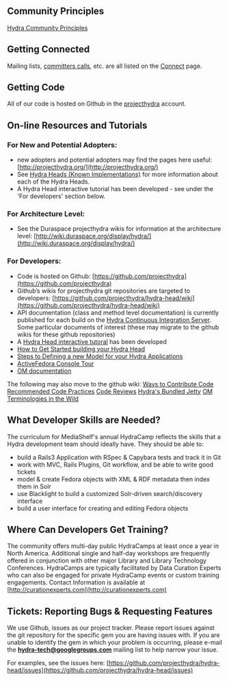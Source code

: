 ## Community Principles

[Hydra Community Principles](https://wiki.duraspace.org/display/hydra/Hydra+Community+Principles)

## Getting Connected

Mailing lists, [committers calls](https://wiki.duraspace.orgdisplay/hydra/Connect#Connect-CommittersCall), etc. are all listed on the [Connect](https://wiki.duraspace.org/display/hydra/Connect) page.

## Getting Code

All of our code is hosted on Github in the [projecthydra](https://github.com/projecthydra) account.

## On-line Resources and Tutorials

### For New and Potential Adopters:

-   new adopters and potential adopters may find the pages here useful: [http://projecthydra.org/](http://projecthydra.org/)
-   See [Hydra Heads (Known Implementations)](https://wiki.duraspace.org/display/hydra/Partners+and+Implementations) for more information about each of the Hydra Heads.
-   A Hydra Head interactive tutorial has been developed - see under the 'For developers' section below.

### For Architecture Level:

-   See the Duraspace projecthydra wikis for information at the architecture level: [http://wiki.duraspace.org/display/hydra/](http://wiki.duraspace.org/display/hydra/)

### For Developers:

-   Code is hosted on Github: [https://github.com/projecthydra](https://github.com/projecthydra)
-   Github’s wikis for projecthydra git repositories are targeted to developers: [https://github.com/projecthydra/hydra-head/wiki](https://github.com/projecthydra/hydra-head/wiki)
-   API documentation (class and method level documentation) is currently published for each build on the [Hydra Continuous Integration Server](http://hudson.projecthydra.org).
     Some particular documents of interest (these may migrate to the github wikis for these github repositories)
-   A [Hydra Head interactive tutoral](https://wiki.duraspace.org/display/hydra/Hydra+Head+interactive+tutoral) has been developed
-   [How to Get Started building your Hydra Head](https://github.com/projecthydra/hydra-head/wiki/How-to-Get-Started)
-   [Steps to Defining a new Model for your Hydra Applications](https://wiki.duraspace.org/display/hydra/Steps+to+Defining+a+new+Model+for+your+Hydra+Applications)
-   [ActiveFedora Console Tour](https://github.com/projecthydra/active_fedora/wiki/Getting-Started:-Console-Tour)
-   [OM documentation](https://github.com/projecthydra/om/blob/master/README.textile)

The following may also move to the github wiki:
 [Ways to Contribute Code](https://wiki.duraspace.org/display/hydra/Ways+to+Contribute+Code)
 [Recommended Code Practices](https://wiki.duraspace.org/display/hydra/Recommended+Code+Practices)
 [Code Reviews](https://wiki.duraspace.org/display/hydra/Code+Reviews)
 [Hydra's Bundled Jetty](https://wiki.duraspace.org/display/hydra/Hydra%27s+Bundled+Jetty)
 [OM Terminologies in the Wild](https://wiki.duraspace.org/display/hydra/OM+Terminologies+in+the+Wild)

## What Developer Skills are Needed?

The curriculum for MediaShelf's annual HydraCamp reflects the skills that a Hydra development team should ideally have. They should be able to:

-   build a Rails3 Application with RSpec & Capybara tests and track it in Git
-   work with MVC, Rails Plugins, Git workflow, and be able to write good tickets
-   model & create Fedora objects with XML & RDF metadata then index them in Solr
-   use Blacklight to build a customized Solr-driven search/discovery interface
-   build a user interface for creating and editing Fedora objects

## Where Can Developers Get Training?

The community offers multi-day public HydraCamps at least once a year in North America. Additional single and half-day workshops are frequently offered in conjunction with other major Library and Library Technology Conferences. HydraCamps are typically facilitated by Data Curation Experts who can also be engaged for private HydraCamp events or custom training engagements. Contact Information is available at [http://curationexperts.com](http://curationexperts.com)

## Tickets: Reporting Bugs & Requesting Features

We use Github, issues as our project tracker. Please report issues against the git repository for the specific gem you are having issues with. If you are unable to identify the gem in which your problem is occurring, please e-mail the **hydra-tech@googlegroups.com** mailing list to help narrow your issue.

For examples, see the issues here: [https://github.com/projecthydra/hydra-head/issues](https://github.com/projecthydra/hydra-head/issues)

